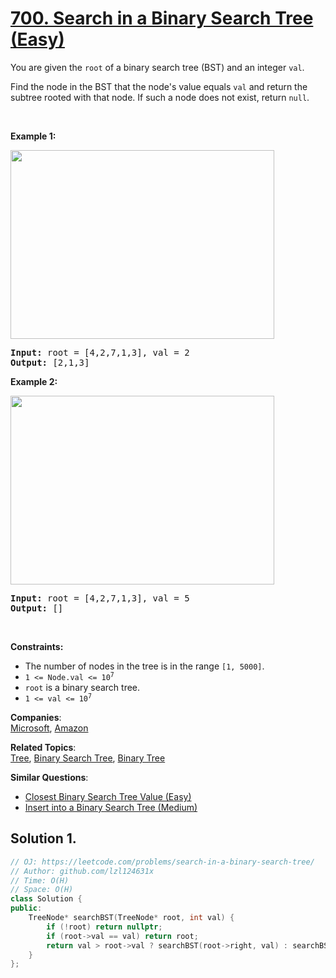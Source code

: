 # [700. Search in a Binary Search Tree (Easy)](https://leetcode.com/problems/search-in-a-binary-search-tree/)

<p>You are given the <code>root</code> of a binary search tree (BST) and an integer <code>val</code>.</p>

<p>Find the node in the BST that the node's value equals <code>val</code> and return the subtree rooted with that node. If such a node does not exist, return <code>null</code>.</p>

<p>&nbsp;</p>
<p><strong>Example 1:</strong></p>
<img alt="" src="https://assets.leetcode.com/uploads/2021/01/12/tree1.jpg" style="width: 422px; height: 302px;">
<pre><strong>Input:</strong> root = [4,2,7,1,3], val = 2
<strong>Output:</strong> [2,1,3]
</pre>

<p><strong>Example 2:</strong></p>
<img alt="" src="https://assets.leetcode.com/uploads/2021/01/12/tree2.jpg" style="width: 422px; height: 302px;">
<pre><strong>Input:</strong> root = [4,2,7,1,3], val = 5
<strong>Output:</strong> []
</pre>

<p>&nbsp;</p>
<p><strong>Constraints:</strong></p>

<ul>
	<li>The number of nodes in the tree is in the range <code>[1, 5000]</code>.</li>
	<li><code>1 &lt;= Node.val &lt;= 10<sup>7</sup></code></li>
	<li><code>root</code> is a binary search tree.</li>
	<li><code>1 &lt;= val &lt;= 10<sup>7</sup></code></li>
</ul>


**Companies**:  
[Microsoft](https://leetcode.com/company/microsoft), [Amazon](https://leetcode.com/company/amazon)

**Related Topics**:  
[Tree](https://leetcode.com/tag/tree/), [Binary Search Tree](https://leetcode.com/tag/binary-search-tree/), [Binary Tree](https://leetcode.com/tag/binary-tree/)

**Similar Questions**:
* [Closest Binary Search Tree Value (Easy)](https://leetcode.com/problems/closest-binary-search-tree-value/)
* [Insert into a Binary Search Tree (Medium)](https://leetcode.com/problems/insert-into-a-binary-search-tree/)

## Solution 1.

```cpp
// OJ: https://leetcode.com/problems/search-in-a-binary-search-tree/
// Author: github.com/lzl124631x
// Time: O(H)
// Space: O(H)
class Solution {
public:
    TreeNode* searchBST(TreeNode* root, int val) {
        if (!root) return nullptr;
        if (root->val == val) return root;
        return val > root->val ? searchBST(root->right, val) : searchBST(root->left, val);
    }
};
```